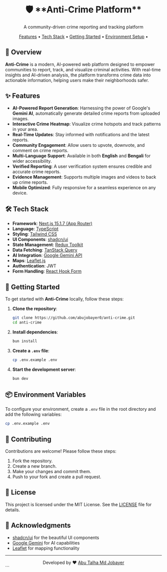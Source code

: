 <div align="center">
  <h1>🛡️ **Anti-Crime Platform**</h1>
  <p class="text-lg text-gray-600">A community-driven crime reporting and tracking platform</p>

  <p class="text-xl mt-4">
    <a href="#features" class="text-blue-600 hover:text-blue-800">Features</a> •
    <a href="#tech-stack" class="text-blue-600 hover:text-blue-800">Tech Stack</a> •
    <a href="#getting-started" class="text-blue-600 hover:text-blue-800">Getting Started</a> •
    <a href="#environment-variables" class="text-blue-600 hover:text-blue-800">Environment Setup</a> •
  </p>
</div>

## 🌟 **Overview**

**Anti-Crime** is a modern, AI-powered web platform designed to empower communities to report, track, and visualize criminal activities. With real-time insights and AI-driven analysis, the platform transforms crime data into actionable information, helping users make their neighborhoods safer.

## ✨ **Features**

- **AI-Powered Report Generation**: Harnessing the power of Google's **Gemini AI**, automatically generate detailed crime reports from uploaded images.
- **Interactive Crime Heatmap**: Visualize crime hotspots and track patterns in your area.
- **Real-Time Updates**: Stay informed with notifications and the latest reports.
- **Community Engagement**: Allow users to upvote, downvote, and comment on crime reports.
- **Multi-Language Support**: Available in both **English** and **Bengali** for wider accessibility.
- **Verified Reporting**: A user verification system ensures credible and accurate crime reports.
- **Evidence Management**: Supports multiple images and videos to back up crime reports.
- **Mobile Optimized**: Fully responsive for a seamless experience on any device.

## 🛠️ **Tech Stack**

- **Framework**: [Next.js 15.1.7 (App Router)](https://nextjs.org/)
- **Language**: [TypeScript](https://www.typescriptlang.org/)
- **Styling**: [Tailwind CSS](https://tailwindcss.com/)
- **UI Components**: [shadcn/ui](https://ui.shadcn.com/)
- **State Management**: [Redux Toolkit](https://redux-toolkit.js.org/)
- **Data Fetching**: [TanStack Query](https://tanstack.com/query)
- **AI Integration**: [Google Gemini API](https://deepmind.google/technologies/gemini/)
- **Maps**: [Leaflet.js](https://leafletjs.com/)
- **Authentication**: JWT
- **Form Handling**: [React Hook Form](https://react-hook-form.com/)

## 🚀 **Getting Started**

To get started with **Anti-Crime** locally, follow these steps:

1. **Clone the repository**:

   ```bash
   git clone https://github.com/abujobayer0/anti-crime.git
   cd anti-crime
   ```

2. **Install dependencies**:

   ```bash
   bun install
   ```

3. **Create a `.env` file**:

   ```bash
   cp .env.example .env
   ```

4. **Start the development server**:

   ```bash
   bun dev
   ```

## 📦 **Environment Variables**

To configure your environment, create a `.env` file in the root directory and add the following variables:

```bash
cp .env.example .env
```

## 🤝 Contributing

Contributions are welcome! Please follow these steps:

1. Fork the repository.
2. Create a new branch.
3. Make your changes and commit them.
4. Push to your fork and create a pull request.

## 📝 License

This project is licensed under the MIT License. See the [LICENSE](LICENSE) file for details.

## 🙏 Acknowledgments

- [shadcn/ui](https://ui.shadcn.com/) for the beautiful UI components
- [Google Gemini](https://deepmind.google/technologies/gemini/) for AI capabilities
- [Leaflet](https://leafletjs.com/) for mapping functionality

---

<div align="center">
  Developed by ❤️ <a href="https://github.com/abujobayer0">Abu Talha Md Jobayer</a>
</div>
```
